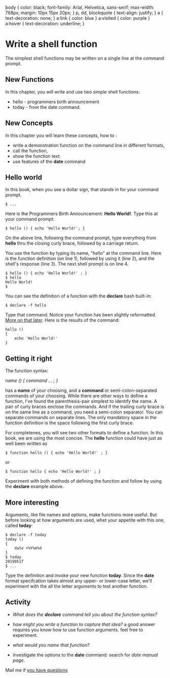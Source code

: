 body {
 	color: black;
 	font-family: Arial, Helvetica, sans-serif;
	max-width: 768px;
 	margin: 10px 15px 20px; 
}
p, dd, blockquote { 
 	text-align: justify;
}
a {
 	text-decoration: none;
}
a:link {
 	color: blue
}
a:visited {
 	color: purple
}
a:hover {
 	text-decoration: underline; 
} 

<p><link rel="stylesheet" type="text/css" href="./mcgowan.css" /></p>

<h1>Write a shell function</h1>

<p>The simplest shell functions may be written on a single line at the
command prompt.</p>

<h2>New Functions</h2>

<p>In this chapter, you will write and use two simple shell functions:</p>

<ul>
<li>hello - programmers birth announcement</li>
<li>today - from the date command.</li>
</ul>

<h2>New Concepts</h2>

<p>In this chapter you will learn these concepts, how to :</p>

<ul>
<li>write a demonstration function on the command line in different formats,</li>
<li>call the function,</li>
<li>show the function text.</li>
<li>use features of the <strong>date</strong> command</li>
</ul>

<h2>Hello world</h2>

<p>In this  book, when you see a dollar sign, that stands in for your
command prompt.</p>

<pre><code>$ ...
</code></pre>

<p>Here is the Programmers Birth Announcement: <strong>Hello World!</strong>.  Type
this at your command prompt:</p>

<pre><code>$ hello () { echo 'Hello World!'; }
</code></pre>

<p>On the above line, following the command prompt, type everything from
<strong>hello</strong> thru the closing curly brace, followed by a carriage return.</p>

<p>You use the  function by typing its name, "hello"  at the command line.
Here  is the function  definition (on  line 1),  followed by  using it
(line 2), and the shell's response (line 3).  The next shell prompt is
on line 4.</p>

<pre><code>$ hello () { echo 'Hello World!' ; }
$ hello
Hello World!
$
</code></pre>

<p>You can see the definition of a function with the <strong>declare</strong>
bash built-in:</p>

<pre><code>$ declare -f hello
</code></pre>

<p>Type that command. Notice your function has been slightly
reformatted. <a href="#inspectAfunctionBody">More on that later</a>.
Here is the results of the command:</p>

<pre><code>hello () 
{ 
    echo 'Hello World!'
}
</code></pre>

<h2>Getting it right</h2>

<p>The function syntax: </p>

<p><em>name () { command ... ; }</em></p>

<p>has a <strong>name</strong> of your choosing, and a <strong>command</strong> or
semi-colon-separated commands of your choosing.  While there are other
ways to define a function, I've found the parenthesis-pair simplest to
identify the name.  A pair of curly braces enclose the commands.  And
if the trailing curly brace is on the same line as a command, you need
a semi-colon separator.  You can separate commands on separate lines.
The only mandatory space in the function definition is the space
following the first curly brace.</p>

<p>For completenes, you will see two other formats to define a function.
In this book, we are using the most concise. The <strong>hello</strong> function could
have just as well been written as</p>

<pre><code>$ function hello () { echo 'Hello World!' ; }
</code></pre>

<p>or</p>

<pre><code>$ function hello { echo 'Hello World!' ; }
</code></pre>

<p>Experiment with both methods of defining the function and follow by
using the <strong>declare</strong> example above.</p>

<h2>More interesting</h2>

<p>Arguments, like file names and options, make functions more useful.
But before looking at how arguments are used, whet your appetite with
this one, called <strong>today</strong>:</p>

<pre><code>$ declare -f today
today () 
{ 
    date +%Y%m%d
}
$ today
20190517
$ ...
</code></pre>

<p>Type the definition and invoke your new function <strong>today</strong>.  Since the
<strong>date</strong> format specifcation takes almost any upper- or lower-case
letter, we'll experiment with the all the letter arguments to test
another function.</p>

<h2>Activity</h2>

<ul>
<li><p><em>What does the <strong>declare</strong> command tell you about the
function syntax?</em></p></li>
<li><p><em>how might you write a function to capture that idea?</em> a good
answer requires you know how to use function arguments.  feel free
to experiment.</p></li>
<li><p><em>what would you name that function?</em></p></li>
<li><p>investigate the options to the <strong>date</strong> command: search for
<em>date manual page</em>.</p></li>
</ul>

<p>Mail me if <a href="mailto:martymcgowan@alum.mit.edu?subject=writeAshellFunction">you have questions</a></p>
